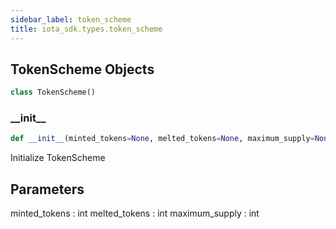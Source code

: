 ```yaml
---
sidebar_label: token_scheme
title: iota_sdk.types.token_scheme
---
```


## TokenScheme Objects

```python
class TokenScheme()
```

### \_\_init\_\_

```python
def __init__(minted_tokens=None, melted_tokens=None, maximum_supply=None)
```

Initialize TokenScheme

## Parameters

minted_tokens : int
melted_tokens : int
maximum_supply : int
